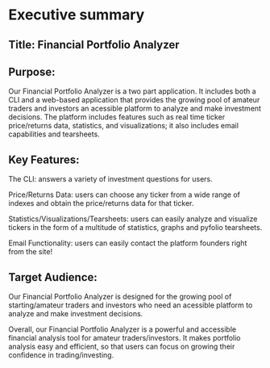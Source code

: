 # Executive summary

## Title: Financial Portfolio Analyzer

## Purpose: 
Our Financial Portfolio Analyzer is a two part application. It includes both a CLI and a web-based application that provides the growing pool of amateur traders and investors an acessible platform to analyze and make investment decisions. The platform includes features such as real time ticker price/returns data, statistics, and visualizations; it also includes email capabilities and tearsheets.

## Key Features:
The CLI: answers a variety of investment questions for users.

Price/Returns Data: users can choose any ticker from a wide range of indexes and obtain the price/returns data for that ticker.

Statistics/Visualizations/Tearsheets: users can easily analyze and visualize tickers in the form of a multitude of statistics, graphs and pyfolio tearsheets.

Email Functionality: users can easily contact the platform founders right from the site!

## Target Audience: 
Our Financial Portfolio Analyzer is designed for the growing pool of starting/amateur traders and investors who need an acessible platform to analyze and make investment decisions.

Overall, our Financial Portfolio Analyzer is a powerful and accessible financial analysis tool for amateur traders/investors. It makes portfolio analysis easy and efficient, so that users can focus on growing their confidence in trading/investing.
